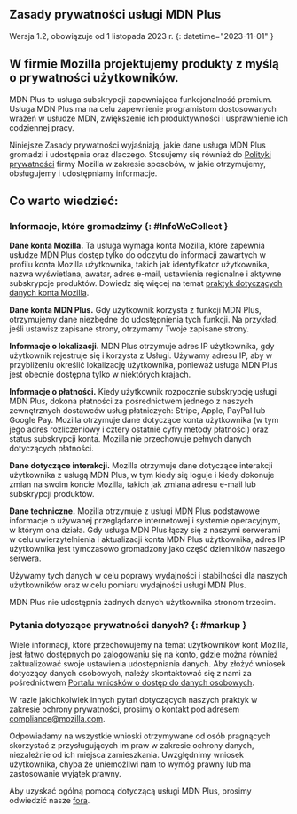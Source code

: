 ﻿## <span class="privacy-header-firefox"></span> <span class="privacy-header-policy">Zasady prywatności</span> usługi MDN Plus

Wersja 1.2, obowiązuje od 1 listopada 2023 r.
{: datetime="2023-11-01" }

## W firmie Mozilla projektujemy produkty z myślą o prywatności użytkowników.

MDN Plus to usługa subskrypcji zapewniająca funkcjonalność premium. Usługa MDN Plus ma na celu zapewnienie programistom dostosowanych wrażeń w usłudze MDN, zwiększenie ich produktywności i usprawnienie ich codziennej pracy.

Niniejsze Zasady prywatności wyjaśniają, jakie dane usługa MDN Plus gromadzi i udostępnia oraz dlaczego. Stosujemy się również do [Polityki prywatności](https://www.mozilla.org/privacy/) firmy Mozilla w zakresie sposobów, w jakie otrzymujemy, obsługujemy i udostępniamy informacje.

## Co warto wiedzieć:

### Informacje, które gromadzimy {: #InfoWeCollect }

__Dane konta Mozilla.__ Ta usługa wymaga konta Mozilla, które zapewnia usłudze MDN Plus dostęp tylko do odczytu do informacji zawartych w profilu konta Mozilla użytkownika, takich jak identyfikator użytkownika, nazwa wyświetlana, awatar, adres e-mail, ustawienia regionalne i aktywne subskrypcje produktów. Dowiedz się więcej na temat [praktyk dotyczących danych konta Mozilla](https://www.mozilla.org/privacy/firefox/#firefox-accounts-join-firefox).

__Dane konta MDN Plus.__ Gdy użytkownik korzysta z funkcji MDN Plus, otrzymujemy dane niezbędne do udostępnienia tych funkcji. Na przykład, jeśli ustawisz zapisane strony, otrzymamy Twoje zapisane strony.

__Informacje o lokalizacji.__ MDN Plus otrzymuje adres IP użytkownika, gdy użytkownik rejestruje się i korzysta z Usługi. Używamy adresu IP, aby w przybliżeniu określić lokalizację użytkownika, ponieważ usługa MDN Plus jest obecnie dostępna tylko w niektórych krajach.

__Informacje o płatności.__ Kiedy użytkownik rozpocznie subskrypcję usługi MDN Plus, dokona płatności za pośrednictwem jednego z naszych zewnętrznych dostawców usług płatniczych: Stripe, Apple, PayPal lub Google Pay. Mozilla otrzymuje dane dotyczące konta użytkownika (w tym jego adres rozliczeniowy i cztery ostatnie cyfry metody płatności) oraz status subskrypcji konta. Mozilla nie przechowuje pełnych danych dotyczących płatności.

__Dane dotyczące interakcji.__ Mozilla otrzymuje dane dotyczące interakcji użytkownika z usługą MDN Plus, w tym kiedy się loguje i kiedy dokonuje zmian na swoim koncie Mozilla, takich jak zmiana adresu e-mail lub subskrypcji produktów.

__Dane techniczne.__ Mozilla otrzymuje z usługi MDN Plus podstawowe informacje o używanej przeglądarce internetowej i systemie operacyjnym, w którym ona działa. Gdy usługa MDN Plus łączy się z naszymi serwerami w celu uwierzytelnienia i aktualizacji konta MDN Plus użytkownika, adres IP użytkownika jest tymczasowo gromadzony jako część dzienników naszego serwera. 

Używamy tych danych w celu poprawy wydajności i stabilności dla naszych użytkowników oraz w celu pomiaru wydajności usługi MDN Plus.

MDN Plus nie udostępnia żadnych danych użytkownika stronom trzecim.

### Pytania dotyczące prywatności danych? {: #markup }

Wiele informacji, które przechowujemy na temat użytkowników kont Mozilla, jest łatwo dostępnych po [zalogowaniu się](https://accounts.firefox.com/signin) na konto, gdzie można również zaktualizować swoje ustawienia udostępniania danych. Aby złożyć wniosek dotyczący danych osobowych, należy skontaktować się z nami za pośrednictwem [Portalu wniosków o dostęp do danych osobowych](https://privacyportal.onetrust.com/webform/1350748f-7139-405c-8188-22740b3b5587/4ba08202-2ede-4934-a89e-f0b0870f95f0).

W razie jakichkolwiek innych pytań dotyczących naszych praktyk w zakresie ochrony prywatności, prosimy o kontakt pod adresem compliance@mozilla.com.

Odpowiadamy na wszystkie wnioski otrzymywane od osób pragnących skorzystać z przysługujących im praw w zakresie ochrony danych, niezależnie od ich miejsca zamieszkania. Uwzględnimy wniosek użytkownika, chyba że uniemożliwi nam to wymóg prawny lub ma zastosowanie wyjątek prawny.

Aby uzyskać ogólną pomocą dotyczącą usługi MDN Plus, prosimy odwiedzić nasze [fora](https://support.mozilla.org/).
